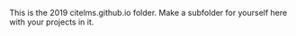 This is the 2019 citelms.github.io folder. Make a subfolder for yourself here with your projects in it.
